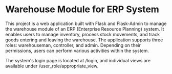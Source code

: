 # Warehouse Module for ERP System
This project is a web application built with Flask and Flask-Admin to manage the warehouse module of an ERP (Enterprise Resource Planning) system. It enables users to manage inventory, process stock movements, and track goods entering and leaving the warehouse. The application supports three roles: warehouseman, controller, and admin. Depending on their permissions, users can perform various activities within the system.

The system's login page is located at /login, and individual views are available under /user_role/appropriate_view.
